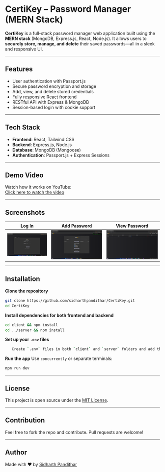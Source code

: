 # CertiKey – Password Manager (MERN Stack)

**CertiKey** is a full-stack password manager web application built using the **MERN stack** (MongoDB, Express.js, React, Node.js). It allows users to **securely store, manage, and delete** their saved passwords—all in a sleek and responsive UI.

---

## Features

- User authentication with Passport.js  
- Secure password encryption and storage  
- Add, view, and delete stored credentials  
- Fully responsive React frontend  
- RESTful API with Express & MongoDB  
- Session-based login with cookie support

---

## Tech Stack

- **Frontend**: React, Tailwind CSS  
- **Backend**: Express.js, Node.js  
- **Database**: MongoDB (Mongoose)  
- **Authentication**: Passport.js + Express Sessions

---

## Demo Video

Watch how it works on YouTube:  
[Click here to watch the video](https://youtu.be/JVBFdUonq28)

---

## Screenshots

| Log In | Add Password | View Password |
|----------|--------------|----------------|
| ![Dashboard](screenshots/login.png) | ![Add](screenshots/add.png) | ![View](screenshots/view.png) |

---

## Installation

**Clone the repository**
   ```bash
   git clone https://github.com/sidharthpandithar/CertiKey.git
   cd CertiKey
```

**Install dependencies for both frontend and backend**

   ```bash
   cd client && npm install
   cd ../server && npm install
   ```

**Set up your `.env` files**
```bash
   Create `.env` files in both `client` and `server` folders and add the required environment variables.
```

**Run the app**
   Use `concurrently` or separate terminals:

   ```bash
   npm run dev
   ```

---

## License

This project is open source under the [MIT License](LICENSE).

---

## Contribution

Feel free to fork the repo and contribute.
Pull requests are welcome!

---

## Author

Made with ❤️ by [Sidharth Pandithar](https://github.com/sidharthpandithar)

```

